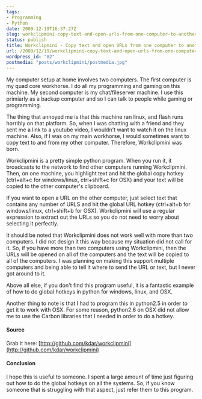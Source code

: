 ```yaml
---
tags:
- Programming
- Python
date: 2009-12-19T16:37:27Z
slug: workclipmini-copy-text-and-open-urls-from-one-computer-to-another
status: publish
title: Workclipmini - Copy text and open URLs from one computer to another
url: /2009/12/19/workclipmini-copy-text-and-open-urls-from-one-computer-to-another/
wordpress_id: "82"
postmedia: "posts/workclipmini/postmedia.jpg"
---
```


My computer setup at home involves two computers. The first computer is my quad core workhorse. I do all my programming and gaming on this machine. My second computer is my chat/fileserver machine. I use this primiarly as a backup computer and so I can talk to people while gaming or programming.
<!--more-->

The thing that annoyed me is that this machine ran linux, and flash runs horribly on that platform. So, when I was chatting with a friend and they sent me a link to a youtube video, I wouldn't want to watch it on the linux machine. Also, if I was on my main workhorse, I would sometimes want to copy text to and from my other computer. Therefore, Workclipmini was born.

Workclipmini is a pretty simple python program. When you run it, it broadcasts to the network to find other computers running Workclipmini. Then, on one machine, you highlight text and hit the global copy hotkey (ctrl+alt+c for windows/linux, ctrl+shift+c for OSX) and your text will be copied to the other computer's clipboard.

If you want to open a URL on the other computer, just select text that contains any number of URLS and hit the global URL hotkey (ctrl+alt+b for windows/linux, ctrl+shift+b for OSX). Workclipmini will use a regular expression to extract out the URLs so you do not need to worry about selecting it perfectly.

It should be noted that Workclipmini does not work well with more than two computers. I did not design it this way because my situation did not call for it. So, if you have more than two computers using Workclipmini, then the URLs will be opened on all of the computers and the text will be copied to all of the computers. I was planning on making this support multiple computers and being able to tell it where to send the URL or text, but I never got around to it.

Above all else, if you don't find this program useful, it is a fantastic example of how to do global hotkeys in python for windows, linux, and OSX.

Another thing to note is that I had to program this in python2.5 in order to get it to work with OSX. For some reason, python2.6 on OSX did not allow me to use the Carbon libraries that I needed in order to do a hotkey.


#### Source


Grab it here: [http://github.com/kdar/workclipmini](http://github.com/kdar/workclipmini)


#### Conclusion


I hope this is useful to someone. I spent a large amount of time just figuring out how to do the global hotkeys on all the systems. So, if you know someone that is struggling with that aspect, just refer them to this program.
